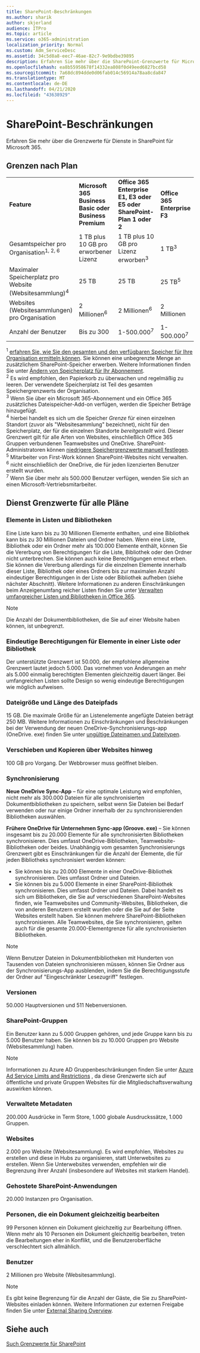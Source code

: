 ```yaml
---
title: SharePoint-Beschränkungen
ms.author: sharik
author: skjerland
audience: ITPro
ms.topic: article
ms.service: o365-administration
localization_priority: Normal
ms.custom: Adm_ServiceDesc
ms.assetid: 34c5d8a8-eec7-46ae-82c7-9e9bdbe39895
description: Erfahren Sie mehr über die SharePoint-Grenzwerte für Microsoft 365 und eigenständige Pläne.
ms.openlocfilehash: ea8b55958678f14332ea808f0d49eed6827bcd58
ms.sourcegitcommit: 7a68dc894dde0d06fab014c56914a78aa8cda847
ms.translationtype: MT
ms.contentlocale: de-DE
ms.lasthandoff: 04/21/2020
ms.locfileid: "43638929"
---
```

# <a name="sharepoint-limits"></a>SharePoint-Beschränkungen

Erfahren Sie mehr über die Grenzwerte für Dienste in SharePoint für Microsoft 365.
  
## <a name="limits-by-plan"></a>Grenzen nach Plan 

|||||
|:-----|:-----|:-----|:-----|
|**Feature** <br/> |**Microsoft 365 Business Basic oder Business Premium** <br/> |**Office 365 Enterprise E1, E3 oder E5 oder SharePoint-Plan 1 oder 2** <br/> | **Office 365 Enterprise F3** <br/> |
|Gesamtspeicher pro Organisation<sup>1, 2, 6</sup> <br/> |1 TB plus 10 GB pro erworbener Lizenz  <br/> |1 TB plus 10 GB pro Lizenz erworben<sup>3</sup> <br/> |1 TB<sup>3</sup> <br/> |
|Maximaler Speicherplatz pro Website (Websitesammlung)<sup>4</sup><br/> |25 TB <br/> |25 TB <br/> |25 TB<sup>5</sup> <br/> |
|Websites (Websitesammlungen) pro Organisation  <br/> |2 Millionen<sup>6</sup> <br/> |2 Millionen<sup>6</sup> <br/> |2 Millionen<br/> |
|Anzahl der Benutzer  <br/> |Bis zu 300  <br/> |1-500.000<sup>7</sup> <br/> |1-500.000<sup>7</sup> <br/> |
   
<sup>1</sup> [erfahren Sie, wie Sie den gesamten und den verfügbaren Speicher für Ihre Organisation ermitteln können](/sharepoint/manage-site-collection-storage-limits). Sie können eine unbegrenzte Menge an zusätzlichem SharePoint-Speicher erwerben. Weitere Informationen finden Sie unter [Ändern von Speicherplatz für Ihr Abonnement](/office365/admin/subscriptions-and-billing/add-storage-space). 
<br/><sup>2</sup> Es wird empfohlen, den Papierkorb zu überwachen und regelmäßig zu leeren. Der verwendete Speicherplatz ist Teil des gesamten Speichergrenzwerts der Organisation. 
<br/> <sup>3</sup> Wenn Sie über ein Microsoft 365-Abonnement und ein Office 365 zusätzliches Dateispeicher-Add-on verfügen, werden die Speicher Beträge hinzugefügt. 
<br/> <sup>4</sup> hierbei handelt es sich um die Speicher *Grenze* für einen einzelnen Standort (zuvor als "Websitesammlung" bezeichnet), nicht für den Speicherplatz, der für die einzelnen Standorte *bereitgestellt* wird. Dieser Grenzwert gilt für alle Arten von Websites, einschließlich Office 365 Gruppen verbundenen Teamwebsites und OneDrive. SharePoint-Administratoren können [niedrigere Speichergrenzwerte manuell festlegen](/sharepoint/manage-site-collection-storage-limits#manage-individual-site-storage-limits). 
<br/> <sup>5</sup> Mitarbeiter von First-Work können SharePoint-Websites nicht verwalten. 
<br/> <sup>6</sup> nicht einschließlich der OneDrive, die für jeden lizenzierten Benutzer erstellt wurden. 
<br/> <sup>7</sup> Wenn Sie über mehr als 500.000 Benutzer verfügen, wenden Sie sich an einen Microsoft-Vertriebsmitarbeiter. 
  
## <a name="service-limits-for-all-plans"></a>Dienst Grenzwerte für alle Pläne

### <a name="items-in-lists-and-libraries"></a>Elemente in Listen und Bibliotheken

Eine Liste kann bis zu 30 Millionen Elemente enthalten, und eine Bibliothek kann bis zu 30 Millionen Dateien und Ordner haben. Wenn eine Liste, Bibliothek oder ein Ordner mehr als 100.000 Elemente enthält, können Sie die Vererbung von Berechtigungen für die Liste, Bibliothek oder den Ordner nicht unterbrechen. Sie können auch keine Berechtigungen erneut erben. Sie können die Vererbung allerdings für die einzelnen Elemente innerhalb dieser Liste, Bibliothek oder eines Ordners bis zur maximalen Anzahl eindeutiger Berechtigungen in der Liste oder Bibliothek aufheben (siehe nächster Abschnitt). Weitere Informationen zu anderen Einschränkungen beim Anzeigenumfang reicher Listen finden Sie unter [Verwalten umfangreicher Listen und Bibliotheken in Office 365](https://support.office.com/article/b4038448-ec0e-49b7-b853-679d3d8fb784). 

> [!NOTE]
> Die Anzahl der Dokumentbibliotheken, die Sie auf einer Website haben können, ist unbegrenzt.

### <a name="unique-permissions-for-items-in-a-list-or-library"></a>Eindeutige Berechtigungen für Elemente in einer Liste oder Bibliothek

Der unterstützte Grenzwert ist 50.000, der empfohlene allgemeine Grenzwert lautet jedoch 5.000. Das vornehmen von Änderungen an mehr als 5.000 einmalig berechtigten Elementen gleichzeitig dauert länger. Bei umfangreichen Listen sollte Design so wenig eindeutige Berechtigungen wie möglich aufweisen.

### <a name="file-size-and-file-path-length"></a>Dateigröße und Länge des Dateipfads

15 GB. Die maximale Größe für an Listenelemente angefügte Dateien beträgt 250 MB. Weitere Informationen zu Einschränkungen und Beschränkungen bei der Verwendung der neuen OneDrive-Synchronisierungs-app (OneDrive. exe) finden Sie unter [ungültige Dateinamen und Dateitypen](https://support.office.com/article/64883a5d-228e-48f5-b3d2-eb39e07630fa).

### <a name="moving-and-copying-across-sites"></a>Verschieben und Kopieren über Websites hinweg

100 GB pro Vorgang. Der Webbrowser muss geöffnet bleiben.

### <a name="sync"></a>Synchronisierung

**Neue OneDrive Sync-App** – für eine optimale Leistung wird empfohlen, nicht mehr als 300.000 Dateien für alle synchronisierten Dokumentbibliotheken zu speichern, selbst wenn Sie Dateien bei Bedarf verwenden oder nur einige Ordner innerhalb der zu synchronisierenden Bibliotheken auswählen.

**Frühere OneDrive für Unternehmen Sync-app (Groove. exe)** – Sie können insgesamt bis zu 20.000 Elemente für alle synchronisierten Bibliotheken synchronisieren. Dies umfasst OneDrive-Bibliotheken, Teamwebsite-Bibliotheken oder beides. Unabhängig vom gesamten Synchronisierungs Grenzwert gibt es Einschränkungen für die Anzahl der Elemente, die für jeden Bibliotheks synchronisiert werden können:

   - Sie können bis zu 20.000 Elemente in einer OneDrive-Bibliothek synchronisieren. Dies umfasst Ordner und Dateien. 
   - Sie können bis zu 5.000 Elemente in einer SharePoint-Bibliothek synchronisieren. Dies umfasst Ordner und Dateien. Dabei handelt es sich um Bibliotheken, die Sie auf verschiedenen SharePoint-Websites finden, wie Teamwebsites und Community-Websites, Bibliotheken, die von anderen Benutzern erstellt wurden oder die Sie auf der Seite Websites erstellt haben. Sie können mehrere SharePoint-Bibliotheken synchronisieren. Alle Teamwebsites, die Sie synchronisieren, gelten auch für die gesamte 20.000-Elementgrenze für alle synchronisierten Bibliotheken.

> [!NOTE]
> Wenn Benutzer Dateien in Dokumentbibliotheken mit Hunderten von Tausenden von Dateien synchronisieren müssen, können Sie Ordner aus der Synchronisierungs-App ausblenden, indem Sie die Berechtigungsstufe der Ordner auf "Eingeschränkter Lesezugriff" festlegen. 

### <a name="versions"></a>Versionen

50.000 Hauptversionen und 511 Nebenversionen.

### <a name="sharepoint-groups"></a>SharePoint-Gruppen

Ein Benutzer kann zu 5.000 Gruppen gehören, und jede Gruppe kann bis zu 5.000 Benutzer haben. Sie können bis zu 10.000 Gruppen pro Website (Websitesammlung) haben.

> [!NOTE]
> Informationen zu Azure AD Gruppenbeschränkungen finden Sie unter [Azure Ad Service Limits and Restrictions](/azure/active-directory/users-groups-roles/directory-service-limits-restrictions) , da diese Grenzwerte sich auf öffentliche und private Gruppen Websites für die Mitgliedschaftsverwaltung auswirken können. 

### <a name="managed-metadata"></a>Verwaltete Metadaten

200.000 Ausdrücke in Term Store, 1.000 globale Ausdruckssätze, 1.000 Gruppen.

### <a name="subsites"></a>Websites 

2.000 pro Website (Websitesammlung). Es wird empfohlen, Websites zu erstellen und diese in Hubs zu organisieren, statt Unterwebsites zu erstellen. Wenn Sie Unterwebsites verwenden, empfehlen wir die Begrenzung ihrer Anzahl (insbesondere auf Websites mit starkem Handel).

### <a name="sharepoint-hosted-applications"></a>Gehostete SharePoint-Anwendungen

20.000 Instanzen pro Organisation.

### <a name="people-editing-a-document-at-the-same-time"></a>Personen, die ein Dokument gleichzeitig bearbeiten

99 Personen können ein Dokument gleichzeitig zur Bearbeitung öffnen. Wenn mehr als 10 Personen ein Dokument gleichzeitig bearbeiten, treten die Bearbeitungen eher in Konflikt, und die Benutzeroberfläche verschlechtert sich allmählich.

### <a name="users"></a>Benutzer

2 Millionen pro Website (Websitesammlung).
   
> [!NOTE]
> Es gibt keine Begrenzung für die Anzahl der Gäste, die Sie zu SharePoint-Websites einladen können. Weitere Informationen zur externen Freigabe finden Sie unter [External Sharing Overview](/sharepoint/external-sharing-overview).

## <a name="see-also"></a>Siehe auch

[Such Grenzwerte für SharePoint](/sharepoint/search-limits)
